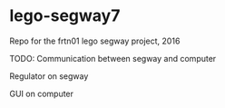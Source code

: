 # lego-segway7
Repo for the frtn01 lego segway project, 2016

TODO:
Communication between segway and computer

Regulator on segway

GUI on computer
